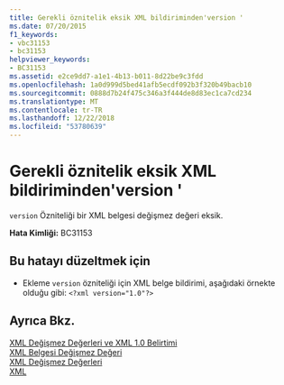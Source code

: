 ```yaml
---
title: Gerekli öznitelik eksik XML bildiriminden'version '
ms.date: 07/20/2015
f1_keywords:
- vbc31153
- bc31153
helpviewer_keywords:
- BC31153
ms.assetid: e2ce9dd7-a1e1-4b13-b011-8d22be9c3fdd
ms.openlocfilehash: 1a0d999d5bed41afb5ecdf092b3f320b49bacb10
ms.sourcegitcommit: 0888d7b24f475c346a3f444de8d83ec1ca7cd234
ms.translationtype: MT
ms.contentlocale: tr-TR
ms.lasthandoff: 12/22/2018
ms.locfileid: "53780639"
---
```

# <a name="required-attribute-version-missing-from-xml-declaration"></a>Gerekli öznitelik eksik XML bildiriminden'version '
`version` Özniteliği bir XML belgesi değişmez değeri eksik.  
  
 **Hata Kimliği:** BC31153  
  
## <a name="to-correct-this-error"></a>Bu hatayı düzeltmek için  
  
-   Ekleme `version` özniteliği için XML belge bildirimi, aşağıdaki örnekte olduğu gibi: `<?xml version="1.0"?>`  
  
## <a name="see-also"></a>Ayrıca Bkz.  
 [XML Değişmez Değerleri ve XML 1.0 Belirtimi](../../visual-basic/programming-guide/language-features/xml/xml-literals-and-the-xml-1-0-specification.md)  
 [XML Belgesi Değişmez Değeri](../../visual-basic/language-reference/xml-literals/xml-document-literal.md)  
 [XML Değişmez Değerleri](../../visual-basic/language-reference/xml-literals/index.md)  
 [XML](../../visual-basic/programming-guide/language-features/xml/index.md)
